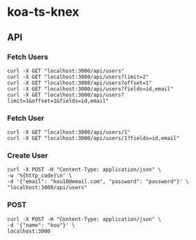 # koa-ts-knex
## API
### Fetch Users
```shell
curl -X GET "localhost:3000/api/users"
curl -X GET "localhost:3000/api/users?limit=2"
curl -X GET "localhost:3000/api/users?offset=1"
curl -X GET "localhost:3000/api/users?fields=id,email"
curl -X GET "localhost:3000/api/users?limit=1&offset=1&fields=id,email"
```

### Fetch User
```shell
curl -X GET "localhost:3000/api/users/1"
curl -X GET "localhost:3000/api/users/1?fields=id,email"
```

### Create User
```shell
curl -X POST -H "Content-Type: application/json" \
-w '%{http_code}\n' \
-d '{"email": "kou10@email.com", "password": "password"}' \
"localhost:3000/api/users"
```

### POST
```shell
curl -X POST -H "Content-Type: application/json" \
-d '{"name": "kou"}' \
localhost:3000
```

